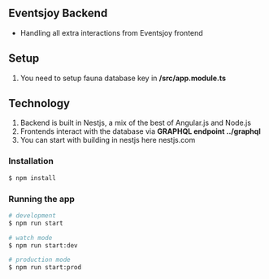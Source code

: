 ## Eventsjoy Backend
- Handling all extra interactions from Eventsjoy frontend

## Setup
1. You need to setup fauna database key in **/src/app.module.ts**

## Technology
1. Backend is built in Nestjs, a mix of the best of Angular.js and Node.js
2. Frontends interact with the database via **GRAPHQL endpoint ../graphql**
3. You can start with building in nestjs here nestjs.com


### Installation

```bash
$ npm install
```

### Running the app

```bash
# development
$ npm run start

# watch mode
$ npm run start:dev

# production mode
$ npm run start:prod
```
